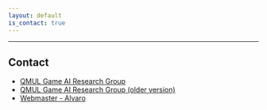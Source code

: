```yaml
---
layout: default
is_contact: true
---
```


---

## Contact

* [QMUL Game AI Research Group](https://gaigresearch.github.io)
* [QMUL Game AI Research Group (older version)](http://gameai.eecs.qmul.ac.uk)
* [Webmaster - Alvaro](mailto:a.ovalle@qmul.ac.uk)
